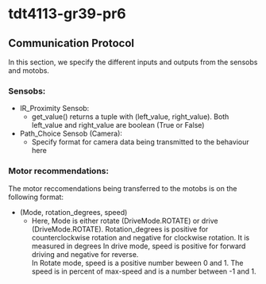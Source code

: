 # tdt4113-gr39-pr6

## Communication Protocol
In this section, we specify the different inputs and outputs from the sensobs and motobs.
### Sensobs:
* IR_Proximity Sensob:  
  * get_value() returns a tuple with (left_value, right_value). Both left_value and right_value are boolean (True or False)
* Path_Choice Sensob (Camera): 
  * Specify format for camera data being transmitted to the behaviour here

### Motor recommendations:
The motor reccomendations being transferred to the motobs is on the following format:
* (Mode, rotation_degrees, speed)  
  * Here, Mode is either rotate (DriveMode.ROTATE) or drive (DriveMode.ROTATE). 
Rotation_degrees is positive for counterclockwise rotation and negative for clockwise rotation. It is measured in degrees
In drive mode, speed is positive for forward driving and negative for reverse.  
In Rotate mode, speed is a positive number beween 0 and 1.
The speed is in percent of max-speed and is a number between -1 and 1.  
